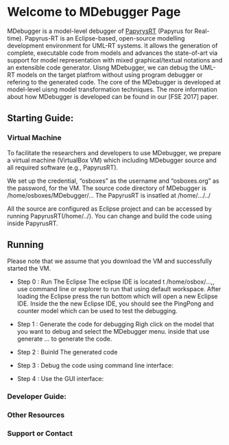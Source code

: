 # Welcome to MDebugger Page
MDebugger is a model-level debugger of [PapyrysRT](https://eclipse.org/papyrus-rt/) (Papyrus for Real-time). Papyrus-RT is an Eclipse-based, open-source modelling development environment for UML-RT systems. It allows the generation of complete, executable code from models and advances the state-of-art via support for model representation with mixed graphical/textual notations and an extensible code generator. Uisng MDebugger, we can debug the UML-RT models on the target platfrom without using program debugger or refering to the generated code. The core of the MDebugger is developed at model-level uisng model transformation techniques. The more information about how MDebugger is developed can be found in our [FSE 2017] paper.


## Starting Guide:
### Virtual Machine

To facilitate the researchers and developers to use MDebugger, we prepare a virtual machine (VirtualBox VM) which including MDebugger source  and all required software (e.g., PapyrusRT).

We set up the credential, “osboxes” as the username and “osboxes.org” as the password, for the VM. The source code directory of MDebugger is /home/osboxes/MDebugger/... 
The PapyrusRT is insatled at /home/.../../

All the source are configured as Eclipse project and can be accessed by running PapyrusRT(/home/../). You can change and build the code using inside PapyrusRT.

## Running
Please note that we assume that you download the VM and successfully started the VM.
- Step 0 : Run The Eclipse
The eclipse IDE is located t /home/osbox/...,, use command line or explorer to run that using default workspace. After loading the Eclipse press the run bottom which will open a new Eclipse IDE. Inside the the new Eclipse IDE, you should see the  PingPong and counter model which can be used to test the debugging. 

- Step 1 : Generate the code for debugging
Righ click on the model that you want to debug and select the MDebugger menu. inside that use generate ... to generate the code.
- Step 2 : Buinld The generated code
- Step 3 : Debug the code using command line interface:
- Step 4 : Use the GUI interface:
### Developer Guide:
### Other Resources


### Support or Contact

